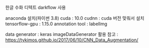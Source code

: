 한글 수화 디텍트
darkflow 사용

anaconda 설치(파이썬 3.8)
cuda : 10.0
cudnn : cuda 버전 맞춰서 설치
tensorflow-gpu : 1.15.0
annotation tool : labelImg

data generator : keras imageDataGenerator 활용
참고 : https://tykimos.github.io/2017/06/10/CNN_Data_Augmentation/

